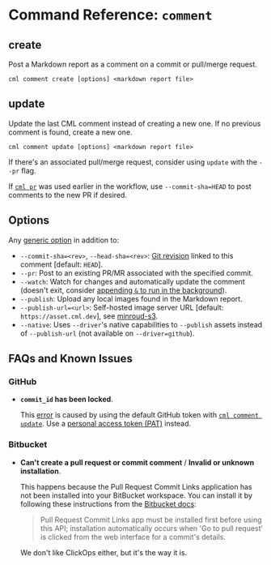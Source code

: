 # Command Reference: `comment`

## create

Post a Markdown report as a comment on a commit or pull/merge request.

```usage
cml comment create [options] <markdown report file>
```

## update

Update the last CML comment instead of creating a new one. If no previous
comment is found, create a new one.

```usage
cml comment update [options] <markdown report file>
```

<admon type="tip">

If there's an associated pull/merge request, consider using `update` with the
`--pr` flag.

</admon>

<admon type="tip">

If [`cml pr`](/doc/ref/pr) was used earlier in the workflow, use
`--commit-sha=HEAD` to post comments to the new PR if desired.

</admon>

## Options

Any [generic option](/doc/ref) in addition to:

- `--commit-sha=<rev>`, `--head-sha=<rev>`:
  [Git revision](https://git-scm.com/docs/gitrevisions) linked to this comment
  [default: `HEAD`].
- `--pr`: Post to an existing PR/MR associated with the specified commit.
- `--watch`: Watch for changes and automatically update the comment (doesn't
  exit, consider
  [appending `&` to run in the background](<https://en.wikipedia.org/wiki/Job_control_(Unix)#Implementation>)).
- `--publish`: Upload any local images found in the Markdown report.
- `--publish-url=<url>`: Self-hosted image server URL [default:
  `https://asset.cml.dev`], see
  [minroud-s3](https://github.com/iterative/minroud-s3).
- `--native`: Uses `--driver`'s native capabilities to `--publish` assets
  instead of `--publish-url` (not available on `--driver=github`).

## FAQs and Known Issues

### GitHub

- **`commit_id` has been locked**.

  This
  [error](https://github.community/t/comment-api-does-not-describe-commit-id-has-been-locked/159853/2)
  is caused by using the default GitHub token with
  [`cml comment update`](#update). Use a
  [personal access token (PAT)](/doc/self-hosted-runners?tab=GitHub#personal-access-token)
  instead.

### Bitbucket

- **Can't create a pull request or commit comment** / **Invalid or unknown
  installation**.

  This happens because the Pull Request Commit Links application has not been
  installed into your BitBucket workspace. You can install it by following these
  instructions from the [Bitbucket docs][bb-docs-install-pr-links]:

  > Pull Request Commit Links app must be installed first before using this API;
  > installation automatically occurs when 'Go to pull request' is clicked from
  > the web interface for a commit's details.

  We don't like ClickOps either, but it's the way it is.

[bb-docs-install-pr-links]:
  https://developer.atlassian.com/cloud/bitbucket/rest/api-group-pullrequests#api-repositories-workspace-repo-slug-commit-commit-pullrequests-get

